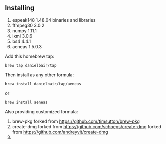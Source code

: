 ## Installing

1. espeak148 1.48.04 binaries and libraries  
2. ffmpeg30 3.0.2  
3. numpy 1.11.1  
4. lxml 3.0.6  
5. bs4 4.4.1  
6. aeneas 1.5.0.3  

Add this homebrew tap:

`brew tap danielbair/tap`

Then install as any other formula:

`brew install danielbair/tap/aeneas`  

or  

`brew install aeneas`

Also providing customized formula:
1. brew-pkg forked from https://github.com/timsutton/brew-pkg
2. create-dmg forked from https://github.com/schoeps/create-dmg forked from https://github.com/andreyvit/create-dmg
3. 

